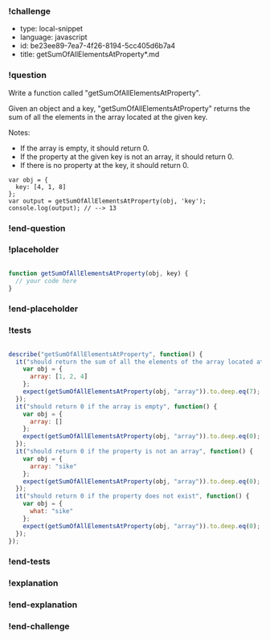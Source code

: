 ### !challenge

* type: local-snippet
* language: javascript
* id: be23ee89-7ea7-4f26-8194-5cc405d6b7a4
* title: getSumOfAllElementsAtProperty*.md

### !question

Write a function called "getSumOfAllElementsAtProperty".

Given an object and a key, "getSumOfAllElementsAtProperty" returns the sum of all the elements in the array located at the given key.

Notes:
* If the array is empty, it should return 0.
* If the property at the given key is not an array, it should return 0.
* If there is no property at the key, it should return 0.

```
var obj = {
  key: [4, 1, 8]
};
var output = getSumOfAllElementsAtProperty(obj, 'key');
console.log(output); // --> 13
```

### !end-question

### !placeholder

```js

function getSumOfAllElementsAtProperty(obj, key) {
  // your code here
}
```

### !end-placeholder

### !tests

```js

describe("getSumOfAllElementsAtProperty", function() {
  it("should return the sum of all the elements of the array located at key", function() {
    var obj = {
      array: [1, 2, 4]
    };
    expect(getSumOfAllElementsAtProperty(obj, "array")).to.deep.eq(7);
  });
  it("should return 0 if the array is empty", function() {
    var obj = {
      array: []
    };
    expect(getSumOfAllElementsAtProperty(obj, "array")).to.deep.eq(0);
  });
  it("should return 0 if the property is not an array", function() {
    var obj = {
      array: "sike"
    };
    expect(getSumOfAllElementsAtProperty(obj, "array")).to.deep.eq(0);
  });
  it("should return 0 if the property does not exist", function() {
    var obj = {
      what: "sike"
    };
    expect(getSumOfAllElementsAtProperty(obj, "array")).to.deep.eq(0);
  });
});

```

### !end-tests

### !explanation

### !end-explanation

### !end-challenge
